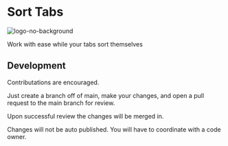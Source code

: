 # Sort Tabs

![logo-no-background](https://user-images.githubusercontent.com/12537806/221689039-695ef3e7-541c-479e-a8f2-347f540234c1.png)

Work with ease while your tabs sort themselves


## Development

Contributations are encouraged. 

Just create a branch off of main, make your changes, and open a pull request to the main branch for review. 

Upon successful review the changes will be merged in. 

Changes will not be auto published. You will have to coordinate with a code owner. 

